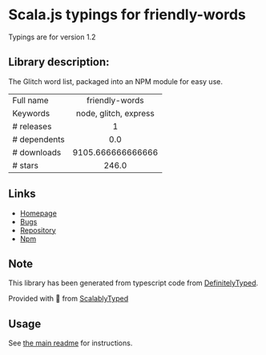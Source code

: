 
# Scala.js typings for friendly-words

Typings are for version 1.2

## Library description:
The Glitch word list, packaged into an NPM module for easy use.

|                    |                 |
| ------------------ | :-------------: |
| Full name          | friendly-words |
| Keywords           | node, glitch, express |
| # releases         | 1 |
| # dependents       | 0.0 |
| # downloads        | 9105.666666666666 |
| # stars            | 246.0 |

## Links
- [Homepage](https://glitch.com/~friendly-words)
- [Bugs](https://github.com/glitchdotcom/friendly-words/issues)
- [Repository](https://github.com/glitchdotcom/friendly-words)
- [Npm](https://www.npmjs.com/package/friendly-words)
    


## Note
This library has been generated from typescript code from [DefinitelyTyped](https://definitelytyped.org).

Provided with :purple_heart: from [ScalablyTyped](https://github.com/oyvindberg/ScalablyTyped)

## Usage
See [the main readme](../../readme.md) for instructions.


